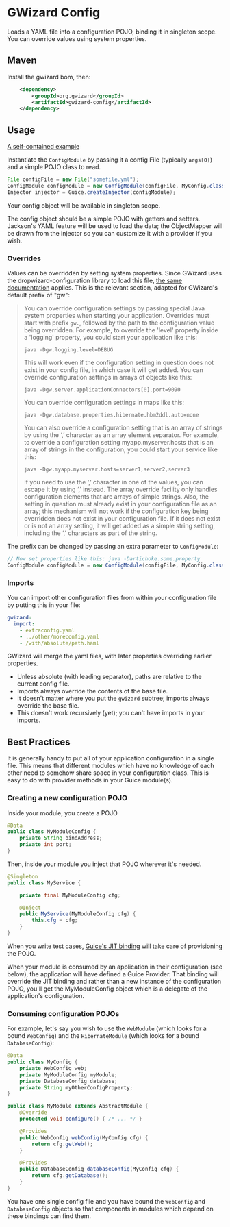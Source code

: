 # GWizard Config

Loads a YAML file into a configuration POJO, binding it in singleton scope. You can override values using
system properties.

## Maven

Install the gwizard bom, then:

```xml
    <dependency>
        <groupId>org.gwizard</groupId>
        <artifactId>gwizard-config</artifactId>
    </dependency>
```

## Usage

[A self-contained example](src/test/java/org/gwizard/config/example/ConfigModuleExample.java)

Instantiate the `ConfigModule` by passing it a config File (typically `args[0]`) and a simple POJO class to read.

```java
File configFile = new File("somefile.yml");
ConfigModule configModule = new ConfigModule(configFile, MyConfig.class);
Injector injector = Guice.createInjector(configModule);
```

Your config object will be available in singleton scope.

The config object should be a simple POJO with getters and setters. Jackson's YAML feature will be used to
load the data; the ObjectMapper will be drawn from the injector so you can customize it with a provider if
you wish.

### Overrides

Values can be overridden by setting system properties. Since GWizard uses the dropwizard-configuration
library to load this file, [the same documentation](http://dropwizard.io/manual/core.html#configuration)
applies. This is the relevant section, adapted for GWizard's default prefix of "gw":

> You can override configuration settings by passing special Java system properties when starting your application. Overrides must start with prefix `gw.`, followed by the path to the configuration value being overridden.
> For example, to override the 'level' property inside a 'logging' property, you could start your application like this:
>
> `java -Dgw.logging.level=DEBUG`
>
> This will work even if the configuration setting in question does not exist in your config file, in which case it will get added.
> You can override configuration settings in arrays of objects like this:
>
> `java -Dgw.server.applicationConnectors[0].port=9090`
>
> You can override configuration settings in maps like this:
>
> `java -Dgw.database.properties.hibernate.hbm2ddl.auto=none`
>
> You can also override a configuration setting that is an array of strings by using the ‘,’ character as an array element separator. For example, to override a configuration setting myapp.myserver.hosts that is an array of strings in the configuration, you could start your service like this:
>
> `java -Dgw.myapp.myserver.hosts=server1,server2,server3`
>
> If you need to use the ‘,’ character in one of the values, you can escape it by using ‘,’ instead.
> The array override facility only handles configuration elements that are arrays of simple strings. Also, the setting in question must already exist in your configuration file as an array; this mechanism will not work if the configuration key being overridden does not exist in your configuration file. If it does not exist or is not an array setting, it will get added as a simple string setting, including the ‘,’ characters as part of the string.

The prefix can be changed by passing an extra parameter to `ConfigModule`:

```java
// Now set properties like this: java -Dartichoke.some.property
ConfigModule configModule = new ConfigModule(configFile, MyConfig.class, "artichoke");
```

### Imports

You can import other configuration files from within your configuration file by putting this in your file:

```yaml
gwizard:
  import:
    - extraconfig.yaml
    - ../other/moreconfig.yaml 
    - /with/absolute/path.haml 
```

GWizard will merge the yaml files, with later properties overriding earlier properties.

* Unless absolute (with leading separator), paths are relative to the current config file.
* Imports always override the contents of the base file.
* It doesn't matter where you put the `gwizard` subtree; imports always override the base file.
* This doesn't work recursively (yet); you can't have imports in your imports.

## Best Practices

It is generally handy to put all of your application configuration in a single file. This means that different modules
which have no knowledge of each other need to somehow share space in your configuration class. This is easy to do with
provider methods in your Guice module(s).

### Creating a new configuration POJO

Inside your module, you create a POJO

```java
@Data
public class MyModuleConfig {
    private String bindAddress;
    private int port;
}
```

Then, inside your module you inject that POJO wherever it's needed.

```java
@Singleton
public class MyService {

    private final MyModuleConfig cfg;

    @Inject
    public MyService(MyModuleConfig cfg) {
        this.cfg = cfg;
    }
}
```

When you write test cases, [Guice's JIT binding](https://github.com/google/guice/wiki/JustInTimeBindings)
will take care of provisioning the POJO.

When your module is consumed by an application in their configuration (see below), the
application will have defined a Guice Provider. That binding will override the JIT binding
and rather than a new instance of the configuration POJO, you'll get the MyModuleConfig object
which is a delegate of the application's configuration.

### Consuming configuration POJOs

For example, let's say you wish to use the `WebModule` (which looks for a bound `WebConfig`) and the `HibernateModule`
(which looks for a bound `DatabaseConfig`):

```java
@Data
public class MyConfig {
    private WebConfig web;
    private MyModuleConfig myModule;
    private DatabaseConfig database;
    private String myOtherConfigProperty;
}
```

```java
public class MyModule extends AbstractModule {
    @Override
    protected void configure() { /* ... */ }

    @Provides
    public WebConfig webConfig(MyConfig cfg) {
        return cfg.getWeb();
    }

    @Provides
    public DatabaseConfig databaseConfig(MyConfig cfg) {
        return cfg.getDatabase();
    }
}
```

You have one single config file and you have bound the `WebConfig` and `DatabaseConfig` objects so that components
in modules which depend on these bindings can find them.
